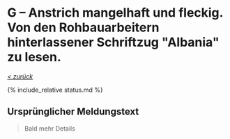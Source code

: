 # G &ndash; Anstrich mangelhaft und fleckig. Von den Rohbauarbeitern hinterlassener Schriftzug "Albania" zu lesen.

_[&lt; zurück](../../index.md)_

{% include_relative status.md %}

## Ursprünglicher Meldungstext

> Bald mehr Details
